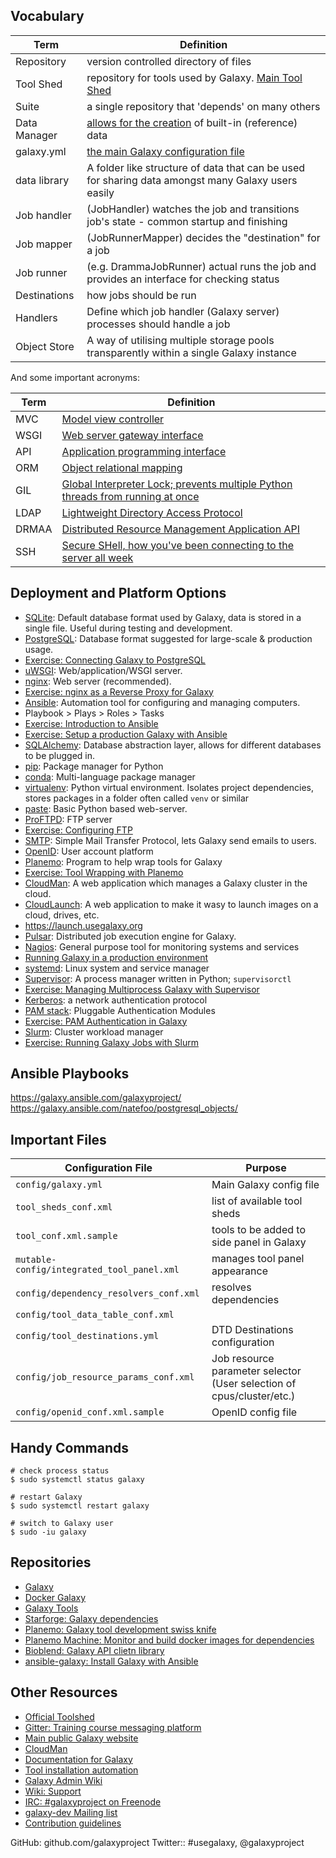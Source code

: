 ## Vocabulary

Term         | Definition
---          | ---
Repository   | version controlled directory of files
Tool Shed    | repository for tools used by Galaxy. [Main Tool Shed](https://toolshed.g2.bx.psu.edu/)
Suite        | a single repository that 'depends' on many others
Data Manager | [allows for the creation](https://wiki.galaxyproject.org/Admin/Tools/DataManagers) of built-in (reference) data
galaxy.yml   | [the main Galaxy configuration file](https://github.com/galaxyproject/galaxy/blob/dev/config/galaxy.yml.sample)
data library | A folder like structure of data that can be used for sharing data amongst many Galaxy users easily
Job handler  | (JobHandler) watches the job and transitions job's state - common startup and finishing
Job mapper   | (JobRunnerMapper) decides the "destination" for a job
Job runner   | (e.g. DrammaJobRunner) actual runs the job and provides an interface for checking status
Destinations | how jobs should be run
Handlers     | Define which job handler (Galaxy server) processes should handle a job
Object Store | A way of utilising multiple storage pools transparently within a single Galaxy instance

And some important acronyms:

Term  | Definition
---   | ---
MVC   | [Model view controller](https://en.wikipedia.org/wiki/Model%E2%80%93view%E2%80%93controller)
WSGI  | [Web server gateway interface](https://wsgi.readthedocs.io/en/latest/what.html)
API   | [Application programming interface](https://en.wikipedia.org/wiki/Application_programming_interface)
ORM   | [Object relational mapping](https://en.wikipedia.org/wiki/Object-relational_mapping)
GIL   | [Global Interpreter Lock; prevents multiple Python threads from running at once](https://wiki.python.org/moin/GlobalInterpreterLock)
LDAP  | [Lightweight Directory Access Protocol](https://en.wikipedia.org/wiki/Lightweight_Directory_Access_Protocol)
DRMAA | [Distributed Resource Management Application API](https://www.drmaa.org/)
SSH   | [Secure SHell, how you've been connecting to the server all week](https://en.wikipedia.org/wiki/Secure_Shell)

## Deployment and Platform Options

- [SQLite](https://sqlite.org/): Default database format used by Galaxy, data is stored in a single file. Useful during testing and development.
- [PostgreSQL](https://www.postgresql.org/): Database format suggested for large-scale & production usage.
 - [Exercise: Connecting Galaxy to PostgreSQL](https://galaxyproject.github.io/training-material/topics/admin/tutorials/ansible-galaxy/tutorial.html#postgresql)
- [uWSGI](https://uwsgi-docs.readthedocs.io/en/latest/): Web/application/WSGI server.
- [nginx](https://www.nginx.com/resources/wiki/): Web server (recommended).
 - [Exercise: nginx as a Reverse Proxy for Galaxy](https://galaxyproject.github.io/training-material/topics/admin/tutorials/ansible-galaxy/tutorial.html#nginx)
- [Ansible](https://www.ansible.com/): Automation tool for configuring and managing computers.
 - Playbook > Plays > Roles > Tasks
 - [Exercise: Introduction to Ansible](https://galaxyproject.github.io/training-material/topics/admin/tutorials/ansible/tutorial.html)
 - [Exercise: Setup a production Galaxy with Ansible](https://galaxyproject.github.io/training-material/topics/admin/tutorials/ansible-galaxy/tutorial.html)
- [SQLAlchemy](http://www.sqlalchemy.org/): Database abstraction layer, allows for different databases to be plugged in.
- [pip](https://pip.pypa.io/en/stable/): Package manager for Python
- [conda](http://conda.pydata.org/docs/intro.html): Multi-language package manager
- [virtualenv](http://docs.python-guide.org/en/latest/dev/virtualenvs/): Python virtual environment. Isolates project dependencies, stores packages in a folder often called `venv` or similar
- [paste](https://en.wikipedia.org/wiki/Python_Paste): Basic Python based web-server.
- [ProFTPD](http://www.proftpd.org/): FTP server
 - [Exercise: Configuring FTP](https://galaxyproject.github.io/training-material/topics/admin/tutorials/ansible-galaxy/tutorial.html#proftpd)
- [SMTP](https://en.wikipedia.org/wiki/Simple_Mail_Transfer_Protocol): Simple Mail Transfer Protocol, lets Galaxy send emails to users.
- [OpenID](http://openid.net/): User account platform
- [Planemo](http://planemo.readthedocs.io/en/latest/): Program to help wrap tools for Galaxy
 - [Exercise: Tool Wrapping with Planemo](http://planemo.readthedocs.io/en/latest/writing_standalone.html)
- [CloudMan](https://github.com/galaxyproject/cloudman): A web application which manages a Galaxy cluster in the cloud.
- [CloudLaunch](https://github.com/galaxyproject/cloudlaunch): A web application to make it wasy to launch images on a cloud, drives, etc.
 - https://launch.usegalaxy.org
- [Pulsar](github.com/galaxyproject/pulsar): Distributed job execution engine for Galaxy.
- [Nagios](https://www.nagios.org/): General purpose tool for monitoring systems and services
- [Running Galaxy in a production environment](https://wiki.galaxyproject.org/Admin/Config/Performance/ProductionServer)
- [systemd](https://www.freedesktop.org/wiki/Software/systemd/): Linux system and service manager
- [Supervisor](http://supervisord.org/): A process manager written in Python; `supervisorctl`
 - [Exercise: Managing Multiprocess Galaxy with Supervisor](https://galaxyproject.github.io/training-material/topics/admin/tutorials/ansible-galaxy/tutorial.html#supervisord)
- [Kerberos](http://web.mit.edu/kerberos/): a network authentication protocol
- [PAM stack](http://www.tuxradar.com/content/how-pam-works): Pluggable Authentication Modules
 - [Exercise: PAM Authentication in Galaxy](https://galaxyproject.github.io/training-material/topics/admin/tutorials/upstream-auth/tutorial.html)
- [Slurm](http://slurm.schedmd.com/): Cluster workload manager
 - [Exercise: Running Galaxy Jobs with Slurm](https://galaxyproject.github.io/training-material/topics/admin/tutorials/connect-to-compute-cluster/tutorial.html)


## Ansible Playbooks

https://galaxy.ansible.com/galaxyproject/
https://galaxy.ansible.com/natefoo/postgresql_objects/

## Important Files

Configuration File                         | Purpose
---                                        | ---
`config/galaxy.yml`                        | Main Galaxy config file
`tool_sheds_conf.xml`                      | list of available tool sheds
`tool_conf.xml.sample`                     | tools to be added to side panel in Galaxy
`mutable-config/integrated_tool_panel.xml` | manages tool panel appearance
`config/dependency_resolvers_conf.xml`     | resolves dependencies
`config/tool_data_table_conf.xml`          |
`config/tool_destinations.yml`             | DTD Destinations configuration
`config/job_resource_params_conf.xml`      | Job resource parameter selector (User selection of cpus/cluster/etc.)
`config/openid_conf.xml.sample`            | OpenID config file

## Handy Commands

```
# check process status
$ sudo systemctl status galaxy

# restart Galaxy
$ sudo systemctl restart galaxy

# switch to Galaxy user
$ sudo -iu galaxy
```

## Repositories

- [Galaxy](https://github.com/galaxyproject/galaxy)
- [Docker Galaxy](https://github.com/bgruening/docker-galaxy-stable)
- [Galaxy Tools](https://github.com/galaxyproject/tools-iuc)
- [Starforge: Galaxy dependencies](https://github.com/galaxyproject/starforge)
- [Planemo: Galaxy tool development swiss knife](https://github.com/galaxyproject/planemo)
- [Planemo Machine: Monitor and build docker images for dependencies](https://github.com/galaxyproject/planemo-machine)
- [Bioblend: Galaxy API clietn library](https://github.com/galaxyproject/bioblend)
- [ansible-galaxy: Install Galaxy with Ansible](https://github.com/galaxyproject/ansible-galaxy)

## Other Resources

- [Official Toolshed](https://toolshed.g2.bx.psu.edu/)
- [Gitter: Training course messaging platform](https://gitter.im/dagobah-training/Lobby)
- [Main public Galaxy website](https://usegalaxy.org/)
- [CloudMan](https://launch.usegalaxy.org/launch)
- [Documentation for Galaxy](https://docs.galaxyproject.org/en/master/index.html)
- [Tool installation automation](https://github.com/galaxyproject/ephemeris)
- [Galaxy Admin Wiki](https://wiki.galaxyproject.org/Admin/)
- [Wiki: Support](https://wiki.galaxyproject.org/Support)
- [IRC: #galaxyproject on Freenode](https://wiki.galaxyproject.org/Support/IRC)
- [galaxy-dev Mailing list](http://dev.list.galaxyproject.org/)
- [Contribution guidelines](http://bit.ly/gx-CONTRIBUTING-md)

GitHub: github.com/galaxyproject
Twitter:: #usegalaxy, @galaxyproject
